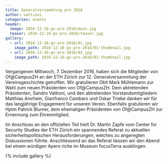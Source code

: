 ```yaml
---
title: Generalversammlung pro 2016
author: vattioni
categories: events
header:
  image: 2016-12-16-gv-pro-2016/main.jpg
  teaser: 2016-12-16-gv-pro-2016/teaser.jpg
gallery:
  - url: 2016-12-16-gv-pro-2016/01.jpg
    image_path: 2016-12-16-gv-pro-2016/01-thumbnail.jpg
  - url: 2016-12-16-gv-pro-2016/02.jpg
    image_path: 2016-12-16-gv-pro-2016/02-thumbnail.jpg
---
```


Vergangenen Mittwoch, 7. Dezember 2016, haben sich die Mitglieder von
Of@CampusZH an der ETH Z&uuml;rich zur 12. Generalversammlung der
Vereinsgeschichte getroffen. Wir gratulieren Oblt Mark M&uuml;hlemann zur Wahl
zum neuen Pr&auml;sidenten von Of@CampusZH. Dem abtretenden Pr&auml;sidenten,
Sandro Vattioni, und den abtretenden Vorstandsmitgliedern Matthias Amrhein,
Gianfranco Cambaro und Oskar Triebe danken wir f&uuml;r das langj&auml;hrige
Engagement f&uuml;r unseren Verein. Ebenfalls gratulieren wir Hptm Patrick
Blumer, dem ehemaligen Pr&auml;sidenten von Of@CampusZH zur Ernennung zum
Ehrenmitglied.

Im Anschluss an den offiziellen Teil hielt Dr. Martin Zapfe vom Center for
Security Studies der ETH Z&uuml;rich ein spannendes Referat zu aktuellen
sicherheitspolitischen Herausforderungen, welches zu angeregten Diskussionen
f&uuml;hrte. Anschliessend an das Referat liessen wir den Abend bei einem
w&uuml;rdigen Apero riche im Museum focusTerra ausklingen.

{% include gallery %}
